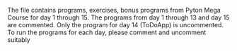 The file contains programs, exercises, bonus programs from Pyton Mega Course for day 1 through 15.
The programs from day 1 through 13 and day 15 are commented. Only the program for day 14 (ToDoApp) is uncommented.
To run the programs for each day, please comment and uncomment suitably
